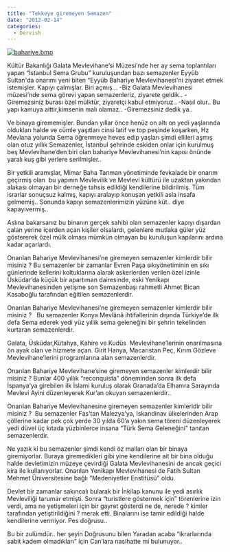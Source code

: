 ```yaml
---
title: "Tekkeye giremeyen Semazen"
date: "2012-02-14"
categories: 
  - Dervish
---
```


[![bahariye.bmp](/uploads/2012/02/bahariye.bmp)](/uploads/2012/02/bahariye.bmp "bahariye.bmp")

Kültür Bakanlığı Galata Mevlevihane’si Müzesi’nde her ay sema toplantıları yapan “İstanbul Sema Grubu” kuruluşundan bazı semazenler Eyyüb Sultan'da onarımı yeni biten “Eyyüb Bahariye Mevlevihanesi'ni ziyaret etmek istemişler. Kapıyı çalmışlar. Biri açmış… -Biz Galata Mevlevihanesi müzesi’nde sema görevi yapan semazenleriz, ziyarete geldik.. -Giremezsiniz burası özel mülktür, ziyaretçi kabul etmiyoruz.. -Nasıl olur.. Bu yapı kamuya aittir,kimsenin malı olamaz.. -Giremezsiniz dedik ya..

Ve binaya girememişler. Bundan yıllar önce henüz on altı on yedi yaşlarında oldukları halde ve cümle yaşıtları cinsi latif ve top peşinde koşarken, Hz Mevlana yolunda Sema öğrenmeye heves edip yaşları şimdi ellileri aşmış olan otuz yıllık Semazenler, İstanbul şehrinde eskiden onlar için kurulmuş beş Mevlevihane’den biri olan bahariye Mevlevihanesi’nin kapısı önünde yaralı kuş gibi yerlere serilmişler..

Bir yetkili aramışlar, Mimar Baha Tanman yönetiminde fevkalade bir onarım geçirmiş olan  bu yapının Mevlevilik ve Mevlevi kültürü ile uzaktan yakından alakası olmayan bir derneğe tahsis edildiği kendilerine bildirilmiş. Tüm israrlar sonuçsuz kalmış, kapıyı aralayıp konuşan yetkili asla insafa gelmemiş.. Sonunda kapıyı semazenlerimizin yüzüne küt.. diye kapayıvermiş..

Aslına bakarsanız bu binanın gerçek sahibi olan semazenler kapıyı dışardan çalan yerine içerden açan kişiler olsalardı, gelenlere mutlaka güler yüz  göstererek özel mülk olması mümkün olmayan bu kuruluşun kapılarını ardına kadar açarlardı.

Onarılan Bahariye Mevlevihanesi’ne giremeyen semazenler kimlerdir bilir misiniz ? Bu semazenler bir zamanlar Evren Paşa sıkıyönetiminin en sıkı günlerinde kellerini koltuklarına alarak askerlerden verilen özel izinle Üsküdar’da küçük bir apartıman dairesinde, eski Yenikapı Mevlevihanesinden yetişme son Semazenbaşı rahmetli Ahmet Bican Kasaboğlu tarafından eğitilen semazenlerdir.

Onarılan Bahariye Mevlevihanesi’ne giremeyen semazenler kimlerdir bilir misiniz ?   Bu semazenler Konya Mevlânâ ihtifallerinin dışında Türkiye’de ilk defa Sema ederek yedi yüz yıllık sema geleneğini bir şehrin tekelinden kurtaran semazenlerdir.

Galata, Üsküdar,Kütahya, Kahire ve Kudüs  Mevlevihane’lerinin onarılmasına ön ayak olan ve hizmete açan. Girit Hanya, Macaristan Peç, Kırım Gözleve Mevlevihane’lerini programlarına alan semazenlerdir.

Onarılan Bahariye Mevlevihane’sine giremeyen semazenler kimlerdir bilir misiniz ? Bunlar 400 yıllık “reconquista” döneminden sonra ilk defa İspanya’ya girebilen ilk İslami kuruluş olarak Granada’da Elhamra Sarayında Mevlevi Ayini düzenleyerek Kur’an okuyan semazenlerdir..

Onarılan Bahariye Mevlevihanesine giremeyen semazenler kimleridir bilir misiniz ?  Bu semazenler Fas’tan Malezya’ya, Iskandinav ülkelerinden Arap çöllerine kadar pek çok yerde 30 yılda 60’a yakın sema töreni düzenleyerek yedi düvel üç kıtada yüzbinlerce insana “Türk Sema Geleneğini" tanıtan semazenlerdir.

Ne yazık ki bu semazenler şimdi kendi öz malları olan bir binaya giremiyorlar. Buraya giremedikleri gibi yine kendilerine ait bir bina olduğu halde devletimizin müzeye çevirdiği Galata Mevlevihanesini de ancak geçici kira ile kullanıyorlar. Onarılan Yenikapı Mevlevihanesi de Fatih Sultan Mehmet Üniversitesine bağlı “Medeniyetler Enstitüsü” oldu.

Devlet bir zamanlar sakıncalı bularak bir İnkilap kanunu ile yedi asırlık Mevleviliği tarumar etmişti. Sonra “turistlere göstermek için” törenlerine izin verdi, ama ne yetişmeleri için bir gayret gösterdi ne de, nerede ? kimler tarafından yetiştirildiğini ? merak etti. Binalarını ise tamir edildiği halde kendilerine vermiyor. Pes doğrusu..

Bu bir zulümdür.. her şeyin Doğrusunu bilen Yaradan acaba “ikrarlarında sabit kadem olmadıkları” için Can’lara nasihatte mi bulunuyor..
